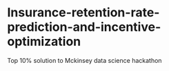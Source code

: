 # Insurance-retention-rate-prediction-and-incentive-optimization
Top 10% solution to Mckinsey data science hackathon
